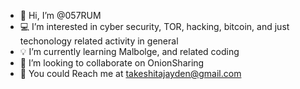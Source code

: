 - 👋 Hi, I’m @057RUM
-  💻 I’m interested in cyber security, TOR, hacking, bitcoin, and just techonology related activity in general  
- 💡 I’m currently learning Malbolge, and related coding
- 🔗 I’m looking to collaborate on OnionSharing
- 📧 You could Reach me at takeshitajayden@gmail.com 

<!---
057RUM/057RUM is a ✨ special ✨ repository because its `README.md` (this file) appears on your GitHub profile.
You can click the Preview link to take a look at your changes.
--->
